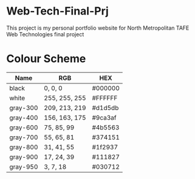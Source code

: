 # Web-Tech-Final-Prj

This project is my personal portfolio website
for North Metropolitan TAFE Web Technologies final project

# Colour Scheme

| Name         | RGB           | HEX     |
|--------------|---------------|---------|
| black        | 0, 0, 0       | #000000 |
| white        | 255, 255, 255 | #FFFFFF |
| gray-300     | 209, 213, 219 | #d1d5db |
| gray-400     | 156, 163, 175 | #9ca3af |
| gray-600     | 75, 85, 99    | #4b5563 |
| gray-700     | 55, 65, 81    | #374151 |
| gray-800     | 31, 41, 55    | #1f2937 |
| gray-900     | 17, 24, 39    | #111827 |
| gray-950     | 3, 7, 18      | #030712 |